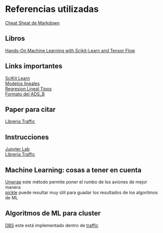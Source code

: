 # Referencias utilizadas
[Cheat Sheat de Markdown](https://github.com/adam-p/markdown-here/wiki/Markdown-Cheatsheet)  
## Libros
[Hands-On Machine Learning with Scikit-Learn and Tensor Flow](https://learning.oreilly.com/library/view/hands-on-machine-learning/9781491962282/ch01.html)

## Links importantes

[SciKit Learn](https://scikit-learn.org/stable/supervised_learning.html#supervised-learning)  
[Modelos lineales](https://scikit-learn.org/stable/modules/linear_model.html)  
[Regresion Lineal Tipos](https://machinelearningmastery.com/linear-regression-for-machine-learning/)  
[Formato del ADS_B](https://mode-s.org/decode/index.html)

## Paper para citar  
[Libreria Traffic](https://traffic-viz.github.io/publications.html)

## Instrucciones  
[Jupyter Lab](https://jupyterlab.readthedocs.io/en/stable/index.html)  
[Librería Traffic](https://traffic-viz.github.io/installation.html)  

## Machine Learning: cosas a tener en cuenta
[Unwrap](https://traffic-viz.github.io/traffic.core.flight.html#traffic.core.Flight.unwrap) este método permite poner el rumbo de los aviones de mejor manera  
[pickle](https://www.datacamp.com/community/tutorials/pickle-python-tutorial) puede resultar muy útil para guadar los resultados de los algoritmos de ML 

## Algoritmos de ML para cluster  
[DBS](https://scikit-learn.org/stable/modules/clustering.html#dbscan) este está implementado dentro de [traffic](https://traffic-viz.github.io/clustering.html)




